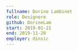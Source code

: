 ```yaml
---
fullname: Dorine Lambinet
role: Designere
github: DorineLam
start: 2019-01-21
end: 2019-11-20
employer: dinsic
---
```


